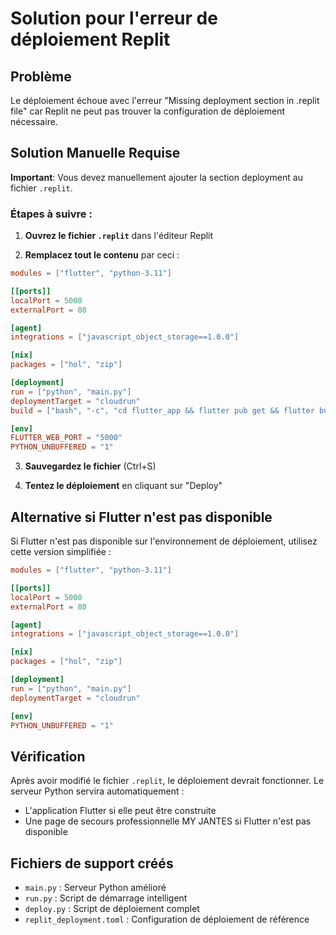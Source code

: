 # Solution pour l'erreur de déploiement Replit

## Problème
Le déploiement échoue avec l'erreur "Missing deployment section in .replit file" car Replit ne peut pas trouver la configuration de déploiement nécessaire.

## Solution Manuelle Requise

**Important**: Vous devez manuellement ajouter la section deployment au fichier `.replit`.

### Étapes à suivre :

1. **Ouvrez le fichier `.replit`** dans l'éditeur Replit

2. **Remplacez tout le contenu** par ceci :
```toml
modules = ["flutter", "python-3.11"]

[[ports]]
localPort = 5000
externalPort = 80

[agent]
integrations = ["javascript_object_storage==1.0.0"]

[nix]
packages = ["hol", "zip"]

[deployment]
run = ["python", "main.py"]
deploymentTarget = "cloudrun"
build = ["bash", "-c", "cd flutter_app && flutter pub get && flutter build web --release --web-renderer html || echo 'Flutter build failed, will use fallback'"]

[env]
FLUTTER_WEB_PORT = "5000"
PYTHON_UNBUFFERED = "1"
```

3. **Sauvegardez le fichier** (Ctrl+S)

4. **Tentez le déploiement** en cliquant sur "Deploy"

## Alternative si Flutter n'est pas disponible

Si Flutter n'est pas disponible sur l'environnement de déploiement, utilisez cette version simplifiée :

```toml
modules = ["flutter", "python-3.11"]

[[ports]]
localPort = 5000
externalPort = 80

[agent]
integrations = ["javascript_object_storage==1.0.0"]

[nix]
packages = ["hol", "zip"]

[deployment]
run = ["python", "main.py"]
deploymentTarget = "cloudrun"

[env]
PYTHON_UNBUFFERED = "1"
```

## Vérification

Après avoir modifié le fichier `.replit`, le déploiement devrait fonctionner. Le serveur Python servira automatiquement :
- L'application Flutter si elle peut être construite
- Une page de secours professionnelle MY JANTES si Flutter n'est pas disponible

## Fichiers de support créés

- `main.py` : Serveur Python amélioré
- `run.py` : Script de démarrage intelligent  
- `deploy.py` : Script de déploiement complet
- `replit_deployment.toml` : Configuration de déploiement de référence